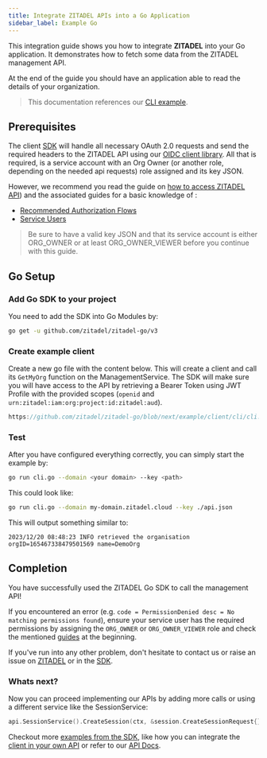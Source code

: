 ```yaml
---
title: Integrate ZITADEL APIs into a Go Application
sidebar_label: Example Go
---
```


This integration guide shows you how to integrate **ZITADEL** into your Go application.
It demonstrates how to fetch some data from the ZITADEL management API.

At the end of the guide you should have an application able to read the details of your organization.

> This documentation references our [CLI example](https://github.com/zitadel/zitadel-go/blob/next/example/client/cli/cli.go).

## Prerequisites

The client [SDK](https://github.com/zitadel/zitadel-go) will handle all necessary OAuth 2.0 requests and send the required headers to the ZITADEL API using our [OIDC client library](https://github.com/zitadel/oidc).
All that is required, is a service account with an Org Owner (or another role, depending on the needed api requests) role assigned and its key JSON.

However, we recommend you read the guide on [how to access ZITADEL API](/docs/guides/integrate/zitadel-apis/access-zitadel-apis)) and the associated guides for a basic knowledge of :
 - [Recommended Authorization Flows](/docs/guides/integrate/login/oidc/oauth-recommended-flows)
 - [Service Users](/docs/guides/integrate/service-users/authenticate-service-users)

> Be sure to have a valid key JSON and that its service account is either ORG_OWNER or at least ORG_OWNER_VIEWER before you continue with this guide.

## Go Setup

### Add Go SDK to your project

You need to add the SDK into Go Modules by:

```bash
go get -u github.com/zitadel/zitadel-go/v3
```

### Create example client

Create a new go file with the content below. This will create a client and call its `GetMyOrg` function on the ManagementService.
The SDK will make sure you will have access to the API by retrieving a Bearer Token using JWT Profile with the provided scopes (`openid` and `urn:zitadel:iam:org:project:id:zitadel:aud`).

```go reference
https://github.com/zitadel/zitadel-go/blob/next/example/client/cli/cli.go
```

### Test

After you have configured everything correctly, you can simply start the example by:

```bash
go run cli.go --domain <your domain> --key <path>
```

This could look like:

```bash
go run cli.go --domain my-domain.zitadel.cloud --key ./api.json
```

This will output something similar to:

```
2023/12/20 08:48:23 INFO retrieved the organisation orgID=165467338479501569 name=DemoOrg
```

## Completion

You have successfully used the ZITADEL Go SDK to call the management API!

If you encountered an error (e.g. `code = PermissionDenied desc = No matching permissions found`), 
ensure your service user has the required permissions by assigning the `ORG_OWNER` or `ORG_OWNER_VIEWER` role
and check the mentioned [guides](#prerequisites) at the beginning.

If you've run into any other problem, don't hesitate to contact us or raise an issue on [ZITADEL](https://github.com/zitadel/zitadel/issues) or in the [SDK](https://github.com/zitadel/zitadel-go/issues).

### Whats next?

Now you can proceed implementing our APIs by adding more calls or using a different service like the SessionService:

```go
api.SessionService().CreateSession(ctx, &session.CreateSessionRequest{})
```
Checkout more [examples from the SDK](https://github.com/zitadel/zitadel-go/blob/next/example),
like how you can integrate the [client in your own API](https://github.com/zitadel/zitadel-go/blob/next/example/api/client/main.go)
or refer to our [API Docs](/apis/introduction).


